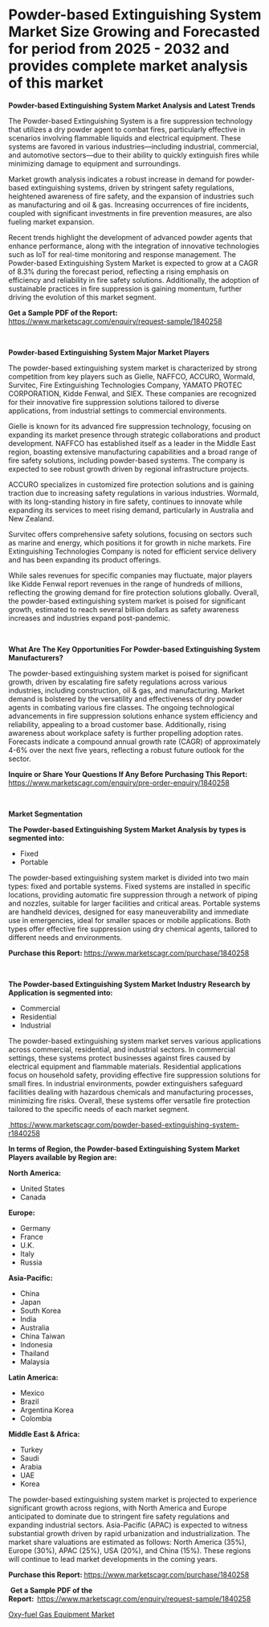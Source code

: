 <p><h1>Powder-based Extinguishing System Market Size Growing and Forecasted for period from 2025 - 2032 and provides complete market analysis of this market</h1></p><p><strong>Powder-based Extinguishing System Market Analysis and Latest Trends</strong></p>
<p><p>The Powder-based Extinguishing System is a fire suppression technology that utilizes a dry powder agent to combat fires, particularly effective in scenarios involving flammable liquids and electrical equipment. These systems are favored in various industries—including industrial, commercial, and automotive sectors—due to their ability to quickly extinguish fires while minimizing damage to equipment and surroundings.</p><p>Market growth analysis indicates a robust increase in demand for powder-based extinguishing systems, driven by stringent safety regulations, heightened awareness of fire safety, and the expansion of industries such as manufacturing and oil & gas. Increasing occurrences of fire incidents, coupled with significant investments in fire prevention measures, are also fueling market expansion.</p><p>Recent trends highlight the development of advanced powder agents that enhance performance, along with the integration of innovative technologies such as IoT for real-time monitoring and response management. The Powder-based Extinguishing System Market is expected to grow at a CAGR of 8.3% during the forecast period, reflecting a rising emphasis on efficiency and reliability in fire safety solutions. Additionally, the adoption of sustainable practices in fire suppression is gaining momentum, further driving the evolution of this market segment.</p></p>
<p><strong>Get a Sample PDF of the Report:&nbsp;</strong> <a href="https://www.marketscagr.com/enquiry/request-sample/1840258?utm_campaign=3224&utm_medium=2&utm_source=Github&utm_content=ia&utm_term=12042025&utm_id=powder-based-extinguishing-system">https://www.marketscagr.com/enquiry/request-sample/1840258</a></p>
<p>&nbsp;</p>
<p><strong>Powder-based Extinguishing System Major Market Players</strong></p>
<p><p>The powder-based extinguishing system market is characterized by strong competition from key players such as Gielle, NAFFCO, ACCURO, Wormald, Survitec, Fire Extinguishing Technologies Company, YAMATO PROTEC CORPORATION, Kidde Fenwal, and SIEX. These companies are recognized for their innovative fire suppression solutions tailored to diverse applications, from industrial settings to commercial environments.</p><p>Gielle is known for its advanced fire suppression technology, focusing on expanding its market presence through strategic collaborations and product development. NAFFCO has established itself as a leader in the Middle East region, boasting extensive manufacturing capabilities and a broad range of fire safety solutions, including powder-based systems. The company is expected to see robust growth driven by regional infrastructure projects.</p><p>ACCURO specializes in customized fire protection solutions and is gaining traction due to increasing safety regulations in various industries. Wormald, with its long-standing history in fire safety, continues to innovate while expanding its services to meet rising demand, particularly in Australia and New Zealand.</p><p>Survitec offers comprehensive safety solutions, focusing on sectors such as marine and energy, which positions it for growth in niche markets. Fire Extinguishing Technologies Company is noted for efficient service delivery and has been expanding its product offerings.</p><p>While sales revenues for specific companies may fluctuate, major players like Kidde Fenwal report revenues in the range of hundreds of millions, reflecting the growing demand for fire protection solutions globally. Overall, the powder-based extinguishing system market is poised for significant growth, estimated to reach several billion dollars as safety awareness increases and industries expand post-pandemic.</p></p>
<p>&nbsp;</p>
<p><strong>What Are The Key Opportunities For Powder-based Extinguishing System Manufacturers?</strong></p>
<p><p>The powder-based extinguishing system market is poised for significant growth, driven by escalating fire safety regulations across various industries, including construction, oil & gas, and manufacturing. Market demand is bolstered by the versatility and effectiveness of dry powder agents in combating various fire classes. The ongoing technological advancements in fire suppression solutions enhance system efficiency and reliability, appealing to a broad customer base. Additionally, rising awareness about workplace safety is further propelling adoption rates. Forecasts indicate a compound annual growth rate (CAGR) of approximately 4-6% over the next five years, reflecting a robust future outlook for the sector.</p></p>
<p><strong>Inquire or Share Your Questions If Any Before Purchasing This Report:</strong> <a href="https://www.marketscagr.com/enquiry/pre-order-enquiry/1840258?utm_campaign=3224&utm_medium=2&utm_source=Github&utm_content=ia&utm_term=12042025&utm_id=powder-based-extinguishing-system">https://www.marketscagr.com/enquiry/pre-order-enquiry/1840258</a></p>
<p>&nbsp;</p>
<p><strong>Market Segmentation</strong></p>
<p><strong>The Powder-based Extinguishing System Market Analysis by types is segmented into:</strong></p>
<p><ul><li>Fixed</li><li>Portable</li></ul></p>
<p><p>The powder-based extinguishing system market is divided into two main types: fixed and portable systems. Fixed systems are installed in specific locations, providing automatic fire suppression through a network of piping and nozzles, suitable for larger facilities and critical areas. Portable systems are handheld devices, designed for easy maneuverability and immediate use in emergencies, ideal for smaller spaces or mobile applications. Both types offer effective fire suppression using dry chemical agents, tailored to different needs and environments.</p></p>
<p><strong>Purchase this Report:&nbsp;</strong><a href="https://www.marketscagr.com/purchase/1840258?utm_campaign=3224&utm_medium=2&utm_source=Github&utm_content=ia&utm_term=12042025&utm_id=powder-based-extinguishing-system">https://www.marketscagr.com/purchase/1840258</a></p>
<p>&nbsp;</p>
<p><strong>The Powder-based Extinguishing System Market Industry Research by Application is segmented into:</strong></p>
<p><ul><li>Commercial</li><li>Residential</li><li>Industrial</li></ul></p>
<p><p>The powder-based extinguishing system market serves various applications across commercial, residential, and industrial sectors. In commercial settings, these systems protect businesses against fires caused by electrical equipment and flammable materials. Residential applications focus on household safety, providing effective fire suppression solutions for small fires. In industrial environments, powder extinguishers safeguard facilities dealing with hazardous chemicals and manufacturing processes, minimizing fire risks. Overall, these systems offer versatile fire protection tailored to the specific needs of each market segment.</p></p>
<p><a href="https://www.marketscagr.com/powder-based-extinguishing-system-r1840258?utm_campaign=3224&utm_medium=2&utm_source=Github&utm_content=ia&utm_term=12042025&utm_id=powder-based-extinguishing-system">&nbsp;https://www.marketscagr.com/powder-based-extinguishing-system-r1840258</a></p>
<p><strong>In terms of Region, the Powder-based Extinguishing System Market Players available by Region are:</strong></p>
<p>
    <p> <strong> North America: </strong>
        <ul>
            <li>United States</li>
            <li>Canada</li>
        </ul>
        </p> 
    <p> <strong> Europe: </strong>
        <ul>
            <li>Germany</li>
            <li>France</li>
            <li>U.K.</li>
            <li>Italy</li>
            <li>Russia</li>
        </ul>
        </p> 
    <p> <strong> Asia-Pacific: </strong>
        <ul>
            <li>China</li>
            <li>Japan</li>
            <li>South Korea</li>
            <li>India</li>
            <li>Australia</li>
            <li>China Taiwan</li>
            <li>Indonesia</li>
            <li>Thailand</li>
            <li>Malaysia</li>
        </ul>
        </p> 
    <p> <strong> Latin America: </strong>
        <ul>
            <li>Mexico</li>
            <li>Brazil</li>
            <li>Argentina Korea</li>
            <li>Colombia</li>
        </ul>
        </p> 
    <p> <strong> Middle East & Africa: </strong>
        <ul>
            <li>Turkey</li>
            <li>Saudi</li>
            <li>Arabia</li>
            <li>UAE</li>
            <li>Korea</li>
        </ul>
    </p>
    </p>
<p><p>The powder-based extinguishing system market is projected to experience significant growth across regions, with North America and Europe anticipated to dominate due to stringent fire safety regulations and expanding industrial sectors. Asia-Pacific (APAC) is expected to witness substantial growth driven by rapid urbanization and industrialization. The market share valuations are estimated as follows: North America (35%), Europe (30%), APAC (25%), USA (20%), and China (15%). These regions will continue to lead market developments in the coming years.</p></p>
<p><strong>Purchase this Report: </strong><a href="https://www.marketscagr.com/purchase/1840258?utm_campaign=3224&utm_medium=2&utm_source=Github&utm_content=ia&utm_term=12042025&utm_id=powder-based-extinguishing-system">https://www.marketscagr.com/purchase/1840258</a></p>
<p>&nbsp;<strong>Get a Sample PDF of the Report:&nbsp;&nbsp;</strong><a href="https://www.marketscagr.com/enquiry/request-sample/1840258?utm_campaign=3224&utm_medium=2&utm_source=Github&utm_content=ia&utm_term=12042025&utm_id=powder-based-extinguishing-system">https://www.marketscagr.com/enquiry/request-sample/1840258</a></p>
<p><strong></strong></p>
<p><p><a href="https://github.com/mathastilley812967/Market-Research-Report-List-1/blob/main/oxy-fuel-gas-equipment-market.md?utm_campaign=3224&utm_medium=2&utm_source=Github&utm_content=ia&utm_term=12042025&utm_id=powder-based-extinguishing-system">Oxy-fuel Gas Equipment Market</a></p></p>